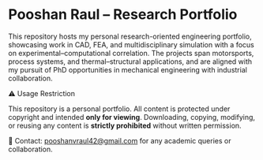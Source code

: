 # Pooshan Raul – Research Portfolio

This repository hosts my personal research-oriented engineering portfolio, showcasing work in CAD, FEA, and multidisciplinary simulation with a focus on experimental–computational correlation. The projects span motorsports, process systems, and thermal–structural applications, and are aligned with my pursuit of PhD opportunities in mechanical engineering with industrial collaboration.

⚠️ Usage Restriction

This repository is a personal portfolio. All content is protected under copyright and intended **only for viewing**. Downloading, copying, modifying, or reusing any content is **strictly prohibited** without written permission.

📧 Contact: pooshanvraul42@gmail.com for any academic queries or collaboration.
